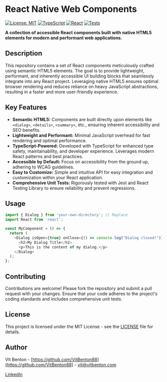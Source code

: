 # React Native Web Components

[![License: MIT](https://img.shields.io/badge/License-MIT-yellow.svg)](https://opensource.org/licenses/MIT)
[![TypeScript](https://img.shields.io/badge/%3C%2F%3E-TypeScript-%23007ACC.svg)](https://www.typescriptlang.org/)
[![React](https://img.shields.io/badge/React-%2320232a.svg?style=flat&logo=react&logoColor=%2361DAFB)](https://react.dev/)
[![Tests](https://img.shields.io/badge/tests-passing-brightgreen)](https://github.com/VitBenton88/Native-Web-Components/actions)

**A collection of accessible React components built with native HTML5 elements for modern and performant web applications.**

## Description

This repository contains a set of React components meticulously crafted using semantic HTML5 elements. The goal is to provide lightweight, performant, and inherently accessible UI building blocks that seamlessly integrate into any React project. Leveraging native HTML5 ensures optimal browser rendering and reduces reliance on heavy JavaScript abstractions, resulting in a faster and more user-friendly experience.

## Key Features

*   **Semantic HTML5:** Components are built directly upon elements like `<dialog>`, `<details>`, `<summary>`, etc., ensuring inherent accessibility and SEO benefits.
*   **Lightweight and Performant:** Minimal JavaScript overhead for fast rendering and optimal performance.
*   **TypeScript-Powered:** Developed with TypeScript for enhanced type safety, maintainability, and developer experience.  Leverages modern React patterns and best practices.
*   **Accessible by Default:** Focus on accessibility from the ground up, adhering to WCAG guidelines.
*   **Easy to Customize:** Simple and intuitive API for easy integration and customization within your React application.
*   **Comprehensive Unit Tests:** Rigorously tested with Jest and React Testing Library to ensure reliability and prevent regressions.

## Usage

```js
import { Dialog } from 'your-own-directory'; // Replace
import React from 'react';

const MyComponent = () => {
  return (
    <Dialog isOpen={true} onClose={() => console.log("Dialog closed!")}>
      <h2>My Dialog Title</h2>
      <p>This is the content of my dialog.</p>
    </Dialog>
  );
};
```

## Contributing

Contributions are welcome! Please fork the repository and submit a pull request with your changes. Ensure that your code adheres to the project's coding standards and includes comprehensive unit tests.

## License

This project is licensed under the MIT License - see the [LICENSE](https://opensource.org/license/mit) file for details.

## Author

Vit Benton - [https://github.com/VitBenton88](https://github.com/VitBenton88) - [vit@vitbenton.com](mailto:vit@vitbenton.com)

[LinkedIn](https://www.linkedin.com/in/vit-benton/)